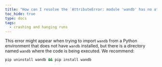 ```yaml
---
title: "How can I resolve the `AttributeError: module 'wandb' has no attribute 'init'`?"
toc_hide: true
type: docs
tags:
  - crashing and hanging runs
---
```


This error might appear when trying to import `wandb` from a Python environment that does not have `wandb` installed, but there is a directory named `wandb` where the code is being executed. We recommend:

```bash
pip uninstall wandb && pip install wandb
```